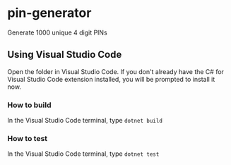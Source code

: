 # pin-generator

Generate 1000 unique 4 digit PINs

## Using Visual Studio Code

Open the folder in Visual Studio Code. If you don't already have the C# for Visual Studio Code extension installed, you will be prompted to install it now.

### How to build

In the Visual Studio Code terminal, type `dotnet build` 

### How to test

In the Visual Studio Code terminal, type `dotnet test`
